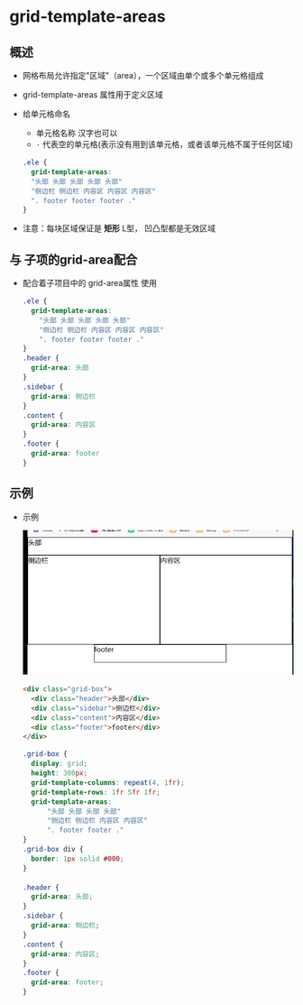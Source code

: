 # grid-template-areas

## 概述

+ 网格布局允许指定"区域"（area），一个区域由单个或多个单元格组成
+ grid-template-areas 属性用于定义区域

+ 给单元格命名

  + 单元格名称 汉字也可以
  + `·` 代表空的单元格(表示没有用到该单元格，或者该单元格不属于任何区域)

  ```css
  .ele {
    grid-template-areas:
    "头部 头部 头部 头部 头部"
    "侧边栏 侧边栏 内容区 内容区 内容区"
    ". footer footer footer ."
  }
  ```

+ 注意：每块区域保证是 **矩形** L型， 凹凸型都是无效区域

## 与 子项的grid-area配合

+ 配合着子项目中的 grid-area属性 使用

  ```css
  .ele {
    grid-template-areas:
      "头部 头部 头部 头部 头部"
      "侧边栏 侧边栏 内容区 内容区 内容区"
      ". footer footer footer ."
  }
  .header {
    grid-area: 头部
  }
  .sidebar {
    grid-area: 侧边栏
  }
  .content {
    grid-area: 内容区
  }
  .footer {
    grid-area: footer
  }
  ```

## 示例

+ 示例

  ![alt text](images/grid-template-areas.png)

  ```html
  <div class="grid-box">
    <div class="header">头部</div>
    <div class="sidebar">侧边栏</div>
    <div class="content">内容区</div>
    <div class="footer">footer</div>
  </div>
  ```

  ```css
  .grid-box {
    display: grid;
    height: 300px;
    grid-template-columns: repeat(4, 1fr);
    grid-template-rows: 1fr 5fr 1fr;
    grid-template-areas:
        "头部 头部 头部 头部"
        "侧边栏 侧边栏 内容区 内容区"
        ". footer footer ."
  }
  .grid-box div {
    border: 1px solid #000;
  }

  .header {
    grid-area: 头部;
  }
  .sidebar {
    grid-area: 侧边栏;
  }
  .content {
    grid-area: 内容区;
  }
  .footer {
    grid-area: footer;
  }
  ```

